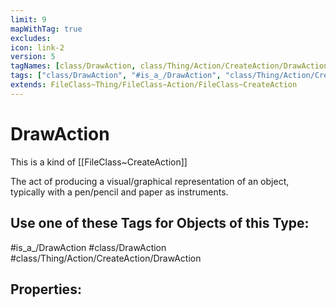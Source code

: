 ```yaml
---
limit: 9
mapWithTag: true
excludes:
icon: link-2
version: 5
tagNames: [class/DrawAction, class/Thing/Action/CreateAction/DrawAction, is_a_/DrawAction, schema-org/DrawAction]
tags: ["class/DrawAction", "#is_a_/DrawAction", "class/Thing/Action/CreateAction/DrawAction"]
extends: FileClass~Thing/FileClass~Action/FileClass~CreateAction
---
```


# DrawAction
This is a kind of [[FileClass~CreateAction]]

The act of producing a visual/graphical representation of an object, typically with a pen/pencil and paper as instruments.


## Use one of these Tags for Objects of this Type:

#is_a_/DrawAction
#class/DrawAction
#class/Thing/Action/CreateAction/DrawAction

## Properties:


